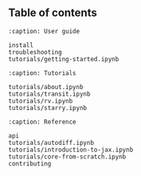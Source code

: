 ```{include} ../README.md
```

## Table of contents

```{toctree}
:caption: User guide

install
troubleshooting
tutorials/getting-started.ipynb
```

```{toctree}
:caption: Tutorials

tutorials/about.ipynb
tutorials/transit.ipynb
tutorials/rv.ipynb
tutorials/starry.ipynb
```

```{toctree}
:caption: Reference

api
tutorials/autodiff.ipynb
tutorials/introduction-to-jax.ipynb
tutorials/core-from-scratch.ipynb
contributing

```
